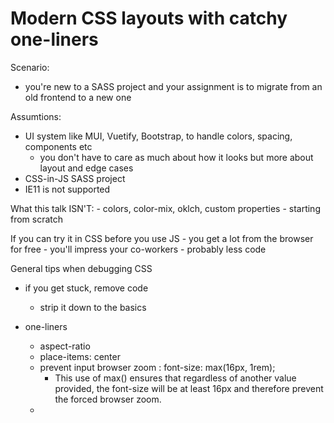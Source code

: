# Modern CSS layouts with catchy one-liners

Scenario:
- you're new to a SASS project and your assignment is to migrate from an old frontend to a new one

Assumtions:
- UI system like MUI, Vuetify, Bootstrap, to handle colors, spacing, components etc
	- you don't have to care as much about how it looks but more about layout and edge cases
- CSS-in-JS SASS project
- IE11 is not supported

What this talk ISN'T:
	- colors, color-mix, oklch, custom properties
	- starting from scratch

If you can try it in CSS before you use JS
	- you get a lot from the browser for free
	- you'll impress your co-workers
	- probably less code

General tips when debugging CSS
- if you get stuck, remove code
	- strip it down to the basics



- one-liners
  - aspect-ratio
  - place-items: center
  - prevent input browser zoom : font-size: max(16px, 1rem);
	  - This use of max() ensures that regardless of another value provided, the font-size will be at least 16px and therefore prevent the forced browser zoom.
  - 